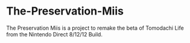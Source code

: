 # The-Preservation-Miis
The Preservation Miis is a project to remake the beta of Tomodachi Life from the Nintendo Direct 8/12/12 Build.
